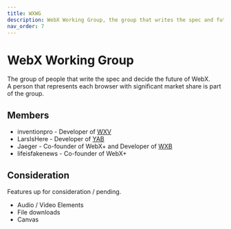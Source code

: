 ```yaml
---
title: WXWG
description: WebX Working Group, the group that writes the spec and future of WebX.
nav_order: 7
---
```

# WebX Working Group

The group of people that write the spec and decide the future of WebX.\
A person that represents each browser with significant market share is part of the group.

## Members

- inventionpro - Developer of [WXV](browsers/wxv.md)
- LarsIsHere - Developer of [YAB](browsers/yab.md)
- Jaeger - Co-founder of WebX+ and Developer of [WXB](browsers/wxb.md)
- lifeisfakenews - Co-founder of WebX+

## Consideration

Features up for consideration / pending.

- Audio / Video Elements
- File downloads
- Canvas
